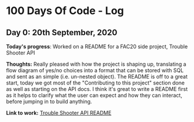 # 100 Days Of Code - Log

## Day 0: 20th September, 2020

**Today's progress**: Worked on a README for a FAC20 side project, Trouble Shooter API

**Thoughts:** Really pleased with how the project is shaping up, translating a flow diagram of yes/no choices into a format that can be stored with SQL and sent as an simple (i.e. un-nested object). The README is off to a great start, today we got most of the "Contributing to this project" section done as well as starting on the API docs. I think it's great to write a README first as it helps to clarify what the user can expect and how they can interact, before jumping in to build anything.

**Link to work:** [Trouble Shooter API README](https://github.com/fac20/Trouble-Shooter-API/blob/b4fc94b2f6a3e540dc8ebe93897ddb86939438cd/README.md)
